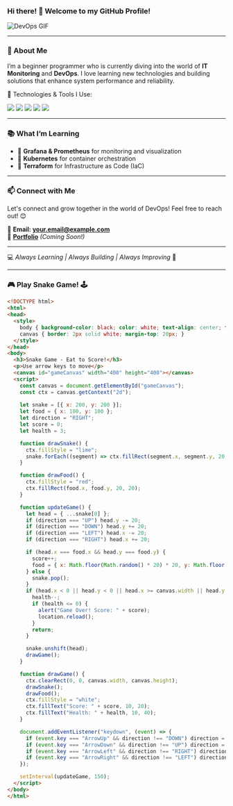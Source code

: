 ### Hi there! 👋 Welcome to my GitHub Profile!  

![DevOps GIF](https://media.giphy.com/media/QTfX9Ejfra3ZmNxh6B/giphy.gif)

---

### 🌱 About Me  
I’m a beginner programmer who is currently diving into the world of **IT Monitoring** and **DevOps**. I love learning new technologies and building solutions that enhance system performance and reliability.

🚀 Technologies & Tools I Use:

<p align="left">
  <img src="https://img.shields.io/badge/Grafana-F46800?style=for-the-badge&logo=grafana&logoColor=white" />
  <img src="https://img.shields.io/badge/Prometheus-E6522C?style=for-the-badge&logo=prometheus&logoColor=white" />
  <img src="https://img.shields.io/badge/Kubernetes-326CE5?style=for-the-badge&logo=kubernetes&logoColor=white" />
  <img src="https://img.shields.io/badge/GitHub-181717?style=for-the-badge&logo=github&logoColor=white" />
  <img src="https://img.shields.io/badge/Terraform-623CE4?style=for-the-badge&logo=terraform&logoColor=white" />
</p>

---

### 📚 What I’m Learning
- 📌 **Grafana & Prometheus** for monitoring and visualization
- 📌 **Kubernetes** for container orchestration
- 📌 **Terraform** for Infrastructure as Code (IaC)

---

### 📫 Connect with Me  
Let's connect and grow together in the world of DevOps! Feel free to reach out! 😊

📧 **Email: your.email@example.com**  
📂 **[Portfolio](#)** *(Coming Soon!)*  

---

💻 *Always Learning | Always Building | Always Improving* 🚀

---

### 🎮 Play Snake Game! 🕹️

```html
<!DOCTYPE html>
<html>
<head>
  <style>
    body { background-color: black; color: white; text-align: center; font-family: Arial, sans-serif; }
    canvas { border: 2px solid white; margin-top: 20px; }
  </style>
</head>
<body>
  <h3>Snake Game - Eat to Score!</h3>
  <p>Use arrow keys to move</p>
  <canvas id="gameCanvas" width="400" height="400"></canvas>
  <script>
    const canvas = document.getElementById("gameCanvas");
    const ctx = canvas.getContext("2d");
    
    let snake = [{ x: 200, y: 200 }];
    let food = { x: 100, y: 100 };
    let direction = "RIGHT";
    let score = 0;
    let health = 3;

    function drawSnake() {
      ctx.fillStyle = "lime";
      snake.forEach((segment) => ctx.fillRect(segment.x, segment.y, 20, 20));
    }

    function drawFood() {
      ctx.fillStyle = "red";
      ctx.fillRect(food.x, food.y, 20, 20);
    }

    function updateGame() {
      let head = { ...snake[0] };
      if (direction === "UP") head.y -= 20;
      if (direction === "DOWN") head.y += 20;
      if (direction === "LEFT") head.x -= 20;
      if (direction === "RIGHT") head.x += 20;

      if (head.x === food.x && head.y === food.y) {
        score++;
        food = { x: Math.floor(Math.random() * 20) * 20, y: Math.floor(Math.random() * 20) * 20 };
      } else {
        snake.pop();
      }
      if (head.x < 0 || head.y < 0 || head.x >= canvas.width || head.y >= canvas.height) {
        health--;
        if (health <= 0) {
          alert("Game Over! Score: " + score);
          location.reload();
        }
        return;
      }

      snake.unshift(head);
      drawGame();
    }

    function drawGame() {
      ctx.clearRect(0, 0, canvas.width, canvas.height);
      drawSnake();
      drawFood();
      ctx.fillStyle = "white";
      ctx.fillText("Score: " + score, 10, 20);
      ctx.fillText("Health: " + health, 10, 40);
    }

    document.addEventListener("keydown", (event) => {
      if (event.key === "ArrowUp" && direction !== "DOWN") direction = "UP";
      if (event.key === "ArrowDown" && direction !== "UP") direction = "DOWN";
      if (event.key === "ArrowLeft" && direction !== "RIGHT") direction = "LEFT";
      if (event.key === "ArrowRight" && direction !== "LEFT") direction = "RIGHT";
    });

    setInterval(updateGame, 150);
  </script>
</body>
</html>
```
